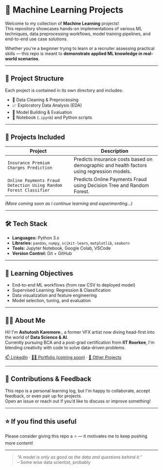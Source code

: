 # 🧠 Machine Learning Projects

Welcome to my collection of **Machine Learning** projects!  
This repository showcases hands-on implementations of various ML techniques, data preprocessing workflows, model training pipelines, and end-to-end use case solutions.

Whether you're a beginner trying to learn or a recruiter assessing practical skills — this repo is meant to **demonstrate applied ML knowledge in real-world scenarios**.

---

## 📂 Project Structure

Each project is contained in its own directory and includes:
- 🧹 Data Cleaning & Preprocessing
- 📈 Exploratory Data Analysis (EDA)
- 🤖 Model Building & Evaluation
- 📁 Notebook (`.ipynb`) and Python scripts

---

## 🚀 Projects Included

| Project | Description |
|--------|-------------|
| `Insurance Premium Charges Prediction` | Predicts insurance costs based on demographic and health factors using regression models. |
| `Online Payments Fraud Detection Using Random Forest Classifier` | Predicts Online Payments Fraud using Decision Tree and Random Forest. |

*(More coming soon as I continue learning and experimenting...)*

---

## 🛠 Tech Stack

- **Languages:** Python 3.x
- **Libraries:** `pandas`, `numpy`, `scikit-learn`, `matplotlib`, `seaborn`
- **Tools:** Jupyter Notebook, Google Colab, VSCode
- **Version Control:** Git + GitHub

---

## 🧠 Learning Objectives

- End-to-end ML workflows (from raw CSV to deployed model)
- Supervised Learning: Regression & Classification
- Data visualization and feature engineering
- Model selection, tuning, and evaluation

---

## 👨‍💻 About Me

Hi! I'm **Ashutosh Karemore.**, a former VFX artist now diving head-first into the world of **Data Science & AI**.  
Currently pursuing BCA and a post-grad certification from **IIT Roorkee**, I'm blending creativity with code to solve data-driven problems.

[📫 LinkedIn](https://www.linkedin.com/in/ashutoshkaremore) · [🧑‍💻 Portfolio (coming soon)]() · [📂 Other Projects](https://github.com/ashutoshkaremore)

---

## 🤝 Contributions & Feedback

This repo is a personal learning log, but I'm happy to collaborate, accept feedback, or even pair up for projects.  
Open an issue or reach out if you’d like to discuss or improve something!

---

## ⭐ If you find this useful

Please consider giving this repo a ⭐ — it motivates me to keep pushing more content!

---

> _“A model is only as good as the data and questions behind it.”_  
> – Some wise data scientist, probably

